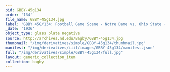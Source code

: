 ```yaml
---
pid: GBBY-45g134
order: '134'
file_name: GBBY-45g134.jpg
label: 'GBBY 45G/134: Football Game Scene - Notre Dame vs. Ohio State - 1936'
_date: '1936'
object_type: glass plate negative
source: http://archives.nd.edu/Bagby/GBBY-45g134.jpg
thumbnail: "/img/derivatives/simple/GBBY-45g134/thumbnail.jpg"
manifest: "/img/derivatives/iiif/images/GBBY-45g134/manifest.json"
full: "/img/derivatives/simple/GBBY-45g134/full.jpg"
layout: generic_collection_item
collection: bagby
---
```

